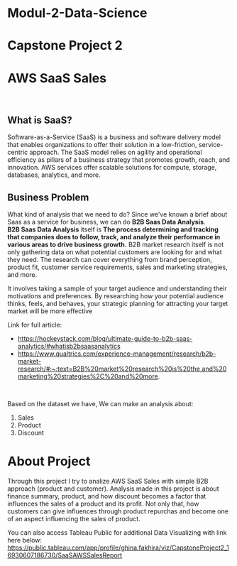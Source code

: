 # Modul-2-Data-Science

# **Capstone Project 2**

# **AWS SaaS Sales**
<br>

## **What is SaaS?**
Software-as-a-Service (SaaS) is a business and software delivery model that enables organizations to offer their solution in a low-friction, service-centric approach. The SaaS model relies on agility and operational efficiency as pillars of a business strategy that promotes growth, reach, and innovation. AWS services offer scalable solutions for compute, storage, databases, analytics, and more.
<br>

## **Business Problem**
What kind of analysis that we need to do?
Since we've known a brief about Saas as a service for business, we can do **B2B Saas Data Analysis**.<br>
**B2B Saas Data Analysis** itself is **The process determining and tracking that companies does to follow, track, and analyze their performance in various areas to drive business growth.** B2B market research itself is not only gathering data on what potential customers are looking for and what they need. The research can cover everything from brand perception, product fit, customer service requirements, sales and marketing strategies, and more.

It involves taking a sample of your target audience and understanding their motivations and preferences. By researching how your potential audience thinks, feels, and behaves, your strategic planning for attracting your target market will be more effective

Link for full article:

- https://hockeystack.com/blog/ultimate-guide-to-b2b-saas-analytics/#whatisb2bsaasanalytics
- https://www.qualtrics.com/experience-management/research/b2b-market-research/#:~:text=B2B%20market%20research%20is%20the,and%20marketing%20strategies%2C%20and%20more. 
<br>

Based on the dataset we have, We can make an analysis about:
<br>

1. Sales 
3. Product
5. Discount


# About Project
Through this project I try to analize AWS SaaS Sales with simple B2B approach (product and customer). Analysis made in this project is about finance summary, product, and how discount becomes a factor that influences the sales of a product and its profit. Not only that, how customers can give influences through product repurchas and become one of an aspect influencing the sales of product.

You can also access Tableau Public for additional Data Visualizing with link here below:
https://public.tableau.com/app/profile/ghina.fakhira/viz/CapstoneProject2_16930607186730/SaaSAWSSalesReport 
